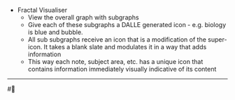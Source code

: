 - Fractal Visualiser
	- View the overall graph with subgraphs
	- Give each of these subgraphs a DALLE generated icon - e.g. biology is blue and bubble. 
	- All sub subgraphs receive an icon that is a modification of the super-icon. It takes a blank slate and modulates it in a way that adds information
	- This way each note, subject area, etc. has a unique icon that contains information immediately visually indicative of its content

---
#📅 